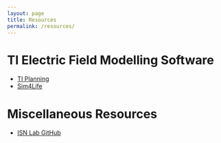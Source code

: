 ```yaml
---
layout: page
title: Resources
permalink: /resources/
---
```


# TI Electric Field Modelling Software
* [TI Planning](https://tip.science/)
* [Sim4Life](https://tip.science/)

# Miscellaneous Resources
* [ISN Lab GitHub](https://github.com/ISN-Group)
